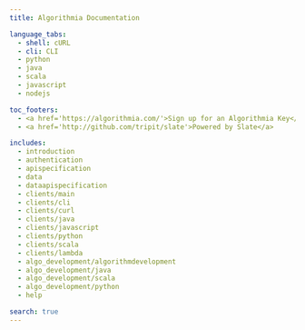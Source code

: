 ```yaml
---
title: Algorithmia Documentation

language_tabs:
  - shell: cURL
  - cli: CLI
  - python
  - java
  - scala
  - javascript
  - nodejs

toc_footers:
  - <a href='https://algorithmia.com/'>Sign up for an Algorithmia Key</a>
  - <a href='http://github.com/tripit/slate'>Powered by Slate</a>

includes:
  - introduction
  - authentication
  - apispecification
  - data
  - dataapispecification
  - clients/main
  - clients/cli
  - clients/curl
  - clients/java
  - clients/javascript
  - clients/python
  - clients/scala
  - clients/lambda
  - algo_development/algorithmdevelopment
  - algo_development/java
  - algo_development/scala
  - algo_development/python
  - help

search: true
---
```

